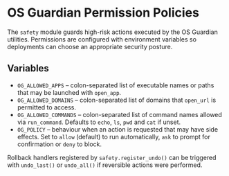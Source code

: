 # OS Guardian Permission Policies

The `safety` module guards high-risk actions executed by the OS Guardian
utilities. Permissions are configured with environment variables so deployments
can choose an appropriate security posture.

## Variables

- `OG_ALLOWED_APPS` – colon-separated list of executable names or paths that may
  be launched with `open_app`.
- `OG_ALLOWED_DOMAINS` – colon-separated list of domains that `open_url` is
  permitted to access.
- `OG_ALLOWED_COMMANDS` – colon-separated list of command names allowed via
  `run_command`. Defaults to `echo`, `ls`, `pwd` and `cat` if unset.
- `OG_POLICY` – behaviour when an action is requested that may have side
  effects. Set to `allow` (default) to run automatically, `ask` to prompt for
  confirmation or `deny` to block.

Rollback handlers registered by `safety.register_undo()` can be triggered with
`undo_last()` or `undo_all()` if reversible actions were performed.
